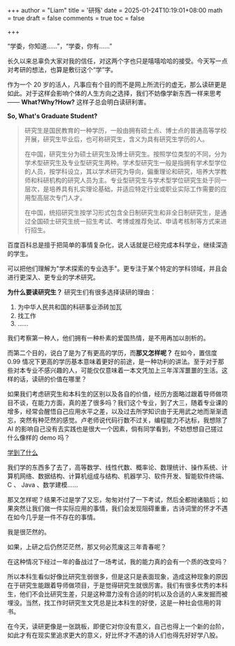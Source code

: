 +++
author = "Liam"
title = '研殇'
date = 2025-01-24T10:19:01+08:00
math = true 
draft = false
comments = true
toc = false

+++

“学委，你知道……”，“学委，你有……”

长久以来总辜负大家对我的信任，对这两个字也只是嘻嘻哈哈的接受。今天写一点对考研的想法，也算是敷衍这个“学”字。

作为一个 20 岁的活人，凡事应有个目的而不是网上所流行的虚无，那么读研更是如此。对于这样会影响个体的人生方向之选择，我们不妨像学新东西一样来思考—— **What?Why?How?** 这样子总会明白读研利害。

**So, What's Graduate Student?**

> 研究生是国民教育的一种学历，一般由拥有硕士点、博士点的普通高等学校开展，研究生毕业后，也可称研究生，含义为具有研究生学历的人。
>
> 在中国，研究生分为硕士研究生及博士研究生。按照学位类型的不同，分为学术型研究生及专业型研究生两种。学术型研究生一般是指拥有学术型学位的人员，按学科设立，其以学术研究为导向，偏重理论和研究，培养大学教师和科研机构的研究人员为主。专业型研究生与学术型学位研究生处于同一层次，是培养具有扎实理论基础，并适应特定行业或职业实际工作需要的应用型高层次专门人才。
>
> 在中国，统招研究生按学习形式包含全日制研究生和非全日制研究生，是通过全国硕士研究生统一招生考试、考博或推荐免试、申请考核制等方式来进行招生。

百度百科总是擅于把简单的事情复杂化，说人话就是已经完成本科学业，继续深造的学生。

可以把他们理解为"学术探索的专业选手"。更专注于某个特定的学科领域，并且会进行更深入、更专业的学术研究。

**为什么要读研究生？**
研究生们有很多选择读研的理由：

1. 为中华人民共和国的科研事业添砖加瓦
1. 找工作
1. ……

我们考察第一种人，他们拥有一种朴素的爱国热情，是不用再加以剖析的。

而第二个目的，说白了是为了有更高的学历，而**那又怎样呢？** 在如今，置信度 0.99 情况下更高的学历基本意味着更好的前途，是一种功利的讲法。至于对于那些对本专业不感兴趣的人，可能仅仅意味着一本文凭加上三年浑浑噩噩的生活。这样的话，读研的价值在哪里？

如果我们考虑研究生和本科生的区别以及各自的价值，经历方面略过跟着导师做项目不谈，在能力方面，真的差了很多吗？我们这个专业，到了大三，随着专业课的增多，经常会醒悟自己应用水平之差，以及过去所学知识由于无用武之地而渐渐遗忘，突然有种茫然的感觉。卢老师说代码行数不过关，编程能力不达标，我想除了 AI 的影响自己没有去实践也是很大一个因素，倘有同学看到，不妨想想自己搓过什么像样的 demo 吗？

[学到了什么](https://chlzhong.org/post/what-on-earth-have-we-learned/)

我们学的东西多了去了，高等数学、线性代数、概率论、数理统计、操作系统、计算机网络、数据结构、计算机组成与结构、机器学习、软件开发、智能软件终端、C 、 Java 、数学建模……

那又怎样呢？结果不过是学了又忘，匆匆对付了一下考试，然后全都抛诸脑后；如果突然让我们做一件实际应用的事情，我们会发现阻碍重重，古诗词里的怀才不遇在如今几乎是一件不存在的事情。

我是很茫然的。

如果，上研之后仍然茫茫然，那又何必荒废这三年青春呢？

在这种情况下经过一年的备战过了一场考试，我的能力真的会有一个质的改变吗？

所以本科生看似好像比研究生弱很多，但是这只是表面现象，造成这种现象的原因在于研究生能跟着导师做项目，于是觉得研究生就很厉害。我们有很多优秀的本科生，他们不会比研究生差，只是这种潜力没有合适的时机以及合适的人来发掘而被埋没。当然，找工作时研究生文凭总是比本科生的好使，这是一种社会信用的背书。

在今天，读研更像是一张跳板，即便它对你没有意义，自己也得上一个新的台阶，如此才有在现实里追求更大的意义，好比怀才不遇的诗人们也得先好好学八股。

